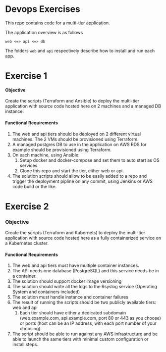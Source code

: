 # Devops Exercises
This repo contains code for a multi-tier application.

The application overview is as follows

```
web <=> api <=> db
```

The folders `web` and `api` respectively describe how to install and run each app.

# Exercise 1
#### Objective
Create the scripts (Terraform and Ansible) to deploy the multi-tier application with source code hosted here on 2 machines and a managed DB instance.

#### Functional Requirements
1. The web and api tiers should be deployed on 2 different virtual machines. The 2 VMs should be provisioned using Terraform.
2. A managed postgres DB to use in the application on AWS RDS for example should be provisioned using Terraform.
4. On each machine, using Ansible:
    1.  Setup docker and docker-compose and set them to auto start as OS services.
    2.  Clone this repo and start the tier, either web or api.
7. The solution scripts should allow to be easily added to a repo and trigger the deployment pipline on any commit, using Jenkins or AWS code build or the like.

# Exercise 2
### Objective
Create the scripts (Terraform and Kubernets) to deploy the multi-tier application with source code hosted here as a fully containerized service on a Kubernetes cluster.

#### Functional Requirements
1. The web and api tiers must have multiple container instances.
1. The API needs one database (PostgreSQL) and this service needs be in a container.
1. The solution should support docker image versioning
1. The solution should write all the logs to the Rsyslog service (Operating System and containers included)
1. The solution must handle instance and container failures
1. The result of running the scripts should be two publicly available tiers: web and api
    1. Each tier should have either a dedicated subdomain (web.example.com, api.example.com, port 80 or 443 as you choose) or ports (host can be an IP address, with each port number of your choosing).
1. The script should be able to run against any AWS infrastructure and be able to launch the same tiers with minimal custom configuration or install steps.
